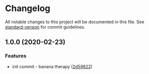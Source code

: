 # Changelog

All notable changes to this project will be documented in this file. See [standard-version](https://github.com/conventional-changelog/standard-version) for commit guidelines.

## 1.0.0 (2020-02-23)


### Features

* init commit - banana therapy ([2d59822](https://github.com/icelam/banana-therapy/commit/2d59822ef8c1287c663a790807ab747025f7b4ae))
